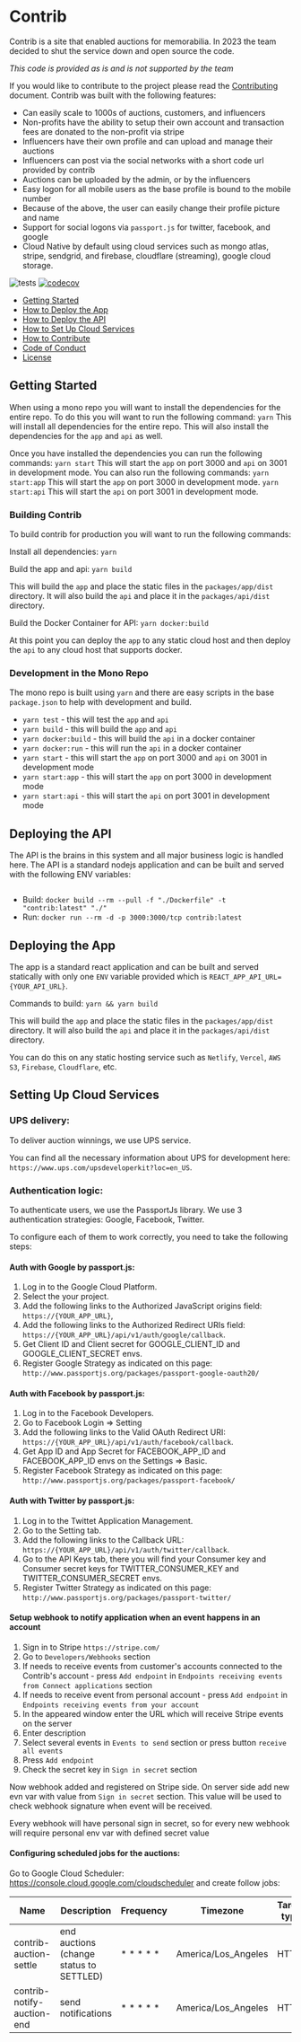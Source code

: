 # Contrib

Contrib is a site that enabled auctions for memorabilia. In 2023 the team decided to shut the service down and open source the code. 

*This code is provided as is and is not supported by the team*

If you would like to contribute to the project please read the [Contributing](CONTRIBUTING.md) document. Contrib was built with the following features:

* Can easily scale to 1000s of auctions, customers, and influencers
* Non-profits have the ability to setup their own account and transaction fees are donated to the non-profit via stripe
* Influencers have their own profile and can upload and manage their auctions
* Influencers can post via the social networks with a short code url provided by contrib
* Auctions can be uploaded by the admin, or by the influencers
* Easy logon for all mobile users as the base profile is bound to the mobile number
* Because of the above, the user can easily change their profile picture and name
* Support for social logons via `passport.js` for twitter, facebook, and google
* Cloud Native by default using cloud services such as mongo atlas, stripe, sendgrid, and firebase, cloudflare (streaming), google cloud storage.

![tests](https://github.com/jaredwray/contrib/workflows/tests/badge.svg)
[![codecov](https://codecov.io/gh/jaredwray/contrib/branch/main/graph/badge.svg?token=2LIYGRVN4F)](https://codecov.io/gh/jaredwray/contrib)

* [Getting Started](#getting-started)
* [How to Deploy the App](#deploying-the-api)
* [How to Deploy the API](#deploying-the-api)
* [How to Set Up Cloud Services](#setting-up-cloud-services)
* [How to Contribute](CONTRIBUTING.md)
* [Code of Conduct](CODE_OF_CONDUCT.md)
* [License](LICENSE.md)

## Getting Started

When using a mono repo you will want to install the dependencies for the entire repo. To do this you will want to run the following command: `yarn` This will install all dependencies for the entire repo. This will also install the dependencies for the `app` and `api` as well.

Once you have installed the dependencies you can run the following commands: `yarn start` This will start the `app` on port 3000 and `api` on 3001 in development mode. You can also run the following commands: `yarn start:app` This will start the `app` on port 3000 in development mode. `yarn start:api` This will start the `api` on port 3001 in development mode.

### Building Contrib

To build contrib for production you will want to run the following commands:

Install all dependencies: `yarn`

Build the app and api: `yarn build`

This will build the `app` and place the static files in the `packages/app/dist` directory. It will also build the `api` and place it in the `packages/api/dist` directory.

Build the Docker Container for API: `yarn docker:build`

At this point you can deploy the `app` to any static cloud host and then deploy the `api` to any cloud host that supports docker.

### Development in the Mono Repo

The mono repo is built using `yarn` and there are easy scripts in the base `package.json` to help with development and build.

* `yarn test` - this will test the `app` and `api`
* `yarn build` - this will build the `app` and `api`
* `yarn docker:build` - this will build the `api` in a docker container
* `yarn docker:run` - this will run the `api` in a docker container
* `yarn start` - this will start the `app` on port 3000 and `api` on 3001 in development mode
* `yarn start:app` - this will start the `app` on port 3000 in development mode
* `yarn start:api` - this will start the `api` on port 3001 in development mode

## Deploying the API

The API is the brains in this system and all major business logic is handled here. The API is a standard nodejs application and can be built and served with the following ENV variables:
```

```

- Build: `docker build --rm --pull -f "./Dockerfile" -t "contrib:latest" "./"`
- Run: `docker run --rm -d -p 3000:3000/tcp contrib:latest`

## Deploying the App

The app is a standard react application and can be built and served statically with only one `ENV` variable provided which is `REACT_APP_API_URL={YOUR_API_URL}`.

Commands to build:
`yarn && yarn build`

This will build the `app` and place the static files in the `packages/app/dist` directory. It will also build the `api` and place it in the `packages/api/dist` directory.

You can do this on any static hosting service such as `Netlify`, `Vercel`, `AWS S3`, `Firebase`, `Cloudflare`, etc.

## Setting Up Cloud Services

### UPS delivery:

To deliver auction winnings, we use UPS service.

You can find all the necessary information about UPS for development here: `https://www.ups.com/upsdeveloperkit?loc=en_US`.

### Authentication logic:

To authenticate users, we use the PassportJs library. We use 3 authentication strategies: Google, Facebook, Twitter.

To configure each of them to work correctly, you need to take the following steps:

#### Auth with Google by passport.js:

1. Log in to the Google Cloud Platform.
2. Select the your project.
3. Add the following links to the Authorized JavaScript origins field: `https://{YOUR_APP_URL}`, 
4. Add the following links to the Authorized Redirect URIs field: `https://{YOUR_APP_URL}/api/v1/auth/google/callback`.
5. Get Client ID and Client secret for GOOGLE_CLIENT_ID and GOOGLE_CLIENT_SECRET envs.
6. Register Google Strategy as indicated on this page: `http://www.passportjs.org/packages/passport-google-oauth20/`

#### Auth with Facebook by passport.js:

1. Log in to the Facebook Developers.
2. Go to Facebook Login => Setting
3. Add the following links to the Valid OAuth Redirect URI: `https://{YOUR_APP_URL}/api/v1/auth/facebook/callback`.
4. Get App ID and App Secret for FACEBOOK_APP_ID and FACEBOOK_APP_ID envs on the Settings => Basic.
5. Register Facebook Strategy as indicated on this page: `http://www.passportjs.org/packages/passport-facebook/`

#### Auth with Twitter by passport.js: 

1. Log in to the Twittet Application Management.
2. Go to the Setting tab.
3. Add the following links to the Callback URL: `https://{YOUR_APP_URL}/api/v1/auth/twitter/callback`.
4. Go to the API Keys tab, there you will find your Consumer key and Consumer secret keys for TWITTER_CONSUMER_KEY and TWITTER_CONSUMER_SECRET envs.
5. Register Twitter Strategy as indicated on this page: `http://www.passportjs.org/packages/passport-twitter/`


#### Setup webhook to notify application when an event happens in an account

1. Sign in to Stripe `https://stripe.com/`
2. Go to `Developers/Webhooks` section
3. If needs to receive events from customer's accounts connected to the Contrib's account - press `Add endpoint` in `Endpoints receiving events from Connect applications` section
4. If needs to receive event from personal account - press `Add endpoint` in `Endpoints receiving events from your account`
5. In the appeared window enter the URL which will receive Stripe events on the server
6. Enter description
7. Select several events in `Events to send` section or press button `receive all events`
8. Press `Add endpoint`
9. Check the secret key in `Sign in secret` section

Now webhook added and registered on Stripe side. On server side add new evn var with value from `Sign in secret` section.
This value will be used to check webhook signature when event will be received.

Every webhook will have personal sign in secret, so for every new webhook will require personal env var with defined secret value

#### Configuring scheduled jobs for the auctions:

Go to Google Cloud Scheduler: https://console.cloud.google.com/cloudscheduler and create follow jobs:

|Name|Description|Frequency|Timezone|Target type|URL|HTTP method|HTTP headers|Body|
|---|---|---|---|---|---|---|---|---|
| contrib-auction-settle     | end auctions (change status to SETTLED)  | * * * * * | America/Los_Angeles | HTTP        | https://`{YOUR_API_URL}`/api/v1/auctions-settle      | POST        | Content-Type: application/json | { "key": "OUR_SECRET_KEY" } |
| contrib-notify-auction-end | send notifications                       | * * * * * | America/Los_Angeles | HTTP        | https://`{YOUR_API_URL}`/api/v1/auctions-ends-notify | POST        | Content-Type: application/json | { "key": "OUR_SECRET_KEY" } |